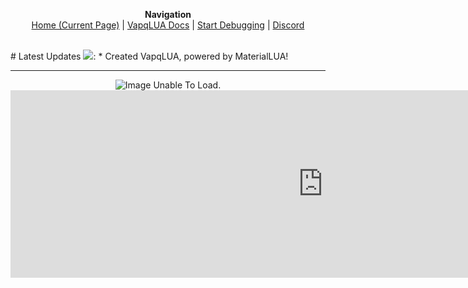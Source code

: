 <script src="https://cdn.jsdelivr.net/npm/@widgetbot/crate@3" async defer>
  new Crate({
    server: '786633449149956116',
    channel: '799267896713805830',
    glyph: ['https://cdn.discordapp.com/avatars/293731150239891456/f7d78d0c7e6522ed296bfa315b3a1969.png', '100%']
  })
</script>
 <link rel="shortcut icon" type="image/x-icon" href="https://raw.githubusercontent.com/vapq/vapq.cf/main/favicon.ico">

 <p align="center">
  <b>Navigation</b><br>
  <a href="#">Home (Current Page)</a> |
  <a href="vapqlua">VapqLUA Docs</a> |
  <a href="/debug">Start Debugging</a> |
  <a href="#discord">Discord</a>
  <br><br>
</p>
# Latest Updates <img src="https://i.imgur.com/A4xSAsW.gif">:
 * Created VapqLUA, powered by MaterialLUA!
<hr />
<div align="center">
<img src="https://img.shields.io/badge/Built%20With-LOVE%20By%20the%20vapq%20staff-orange?style=for-the-badge&logo=github" alt="Image Unable To Load.">
</div>

<div align="center">
<iframe src="https://discord.com/widget?id=786633449149956116&theme=dark" width="1000" height="300" allowtransparency="true" frameborder="0" sandbox="allow-popups allow-popups-to-escape-sandbox allow-same-origin allow-scripts"></iframe>
</div>

